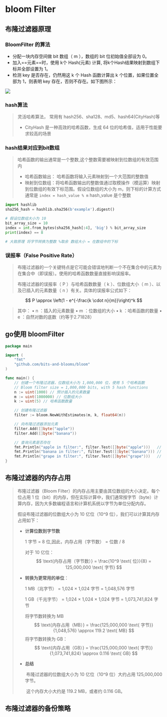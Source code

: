 # bloom Filter

## 布隆过滤器原理

### BloomFilter 的算法

- 分配一块内存空间做 bit 数组（ m ），数组的 bit 位初始值全部设为 0。
- 加入==元素==时，使用 k个 Hash(元素) 计算, 将k个Hash结果映射到数组下标并全部设置为 1。
- 检测 key 是否存在，仍然用这 k 个 Hash 函数计算出 k 个位置，如果位置全部为 1，则表明 key 存在，否则不存在。如下图所示：

![](/Users/zhangyy/8lab/github/docs/images/bloomFilter.png)



### hash算法

> 灵活哈希算法， 常用有 hash256、sha128、md5、hash64(CityHash)等
>
> - CityHash 是一种高效的哈希函数，生成 64 位的哈希值，适用于性能要求较高的场景



### hash结果对应到bit数组

> 哈希函数的输出通常是一个整数,这个整数需要被映射到位数组的有效范围内
>
> - 哈希函数输出： 哈希函数将输入元素映射到一个大范围的整数值
> - 映射到位数组：将哈希函数输出的整数值通过取模操作（模运算）映射到位数组的有效下标范围。假设位数组的大小为 m，则下标的计算方式通常是 `index = hash_value % m`  hash_value 是个整数

```python
import hashlib
sha256_hash = hashlib.sha256(b'example').digest()

# 假设位数组大小为 10
bit_array_size = 10
index = int.from_bytes(sha256_hash[:4], 'big') % bit_array_size
print(index) == 8

# 大致原理 将字节转换为整数 %取余 数组大小 = 在数组中的下标
```





### 误报率（False Positive Rate）

>  布隆过滤器的一个关键特点是它可能会错误地判断一个不在集合中的元素为在集合中（即误报）。使用的哈希函数数量直接影响误报率。
>
> 布隆过滤器的误报率（ P ）与哈希函数数量（ k ）、位数组大小（ m ）、以及已插入的元素数量（ n ）有关。具体的误报率公式如下：

$$
P \approx \left(1 - e^{-\frac{k \cdot n}{m}}\right)^k
$$

> 其中：
> 	•	 n ：插入的元素数量
> 	•	 m ：位数组的大小
> 	•	 k ：哈希函数的数量
> 	•	 e ：自然对数的底数（约等于2.71828）



## go使用 bloomFilter

```go
package main

import (
    "fmt"
    "github.com/bits-and-blooms/bloom"
)

func main() {
    // 创建一个布隆过滤器，位数组大小为 1,000,000 位，使用 5 个哈希函数
    // Bloom filter size = 1,000,000 bits, with 5 hash functions
    n := uint(1000) // 预计插入的元素数量
    m := uint(1000000) // 位数组大小
    k := uint(5) // 哈希函数数量

    // 创建布隆过滤器
    filter := bloom.NewWithEstimates(m, k, float64(n))

    // 向布隆过滤器添加元素
    filter.Add([]byte("apple"))
    filter.Add([]byte("banana"))

    // 查询元素是否存在
    fmt.Println("apple in filter:", filter.Test([]byte("apple")))   // Output: true
    fmt.Println("banana in filter:", filter.Test([]byte("banana"))) // Output: true
    fmt.Println("grape in filter:", filter.Test([]byte("grape")))   // Output: false
}
```



## 布隆过滤器的内存占用

> 布隆过滤器（Bloom Filter）的内存占用主要由其位数组的大小决定。每个位占用 1 位（bit）的内存，但在实际计算中，我们通常按字节（byte）计算内存，因为大多数编程语言和计算机系统以字节为单位分配内存。
>
> 假设布隆过滤器的位数组大小为 10 亿位（10^9 位），我们可以计算其内存占用如下：
>
> - **计算位数到字节数**
>
>   1 字节 = 8 位,因此，内存占用（字节数） = 位数 / 8
>
>   对于 10 亿位：
>   $$
>   \text{内存占用（字节数）} = \frac{10^9 \text{ 位}}{8} = 125,000,000 \text{ 字节}
>   $$
>
> - **转换为更常用的单位**：
>
>   1 MB（兆字节） = 1,024 × 1,024 字节 = 1,048,576 字节
>
>   1 GB（千兆字节） = 1,024 × 1,024 × 1,024 字节 = 1,073,741,824 字节
>
>   将字节数转换为 MB
>   $$
>   \text{内存占用（MB）} = \frac{125,000,000 \text{ 字节}}{1,048,576} \approx 119.2 \text{ MB}
>   $$
>   将字节数转换为 GB：
>   $$
>   \text{内存占用（GB）} = \frac{125,000,000 \text{ 字节}}{1,073,741,824} \approx 0.116 \text{ GB}
>   $$
>
> - **总结**
>
>   ​	布隆过滤器的位数组大小为 10 亿位（10^9 位）大约占用 125,000,000 字节。
>
>   ​	这个内存大小大约是 119.2 MB，或者约 0.116 GB。



## 布隆过滤器的备份策略



